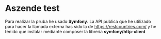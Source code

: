 # Aszende test

Para realizar la pruba he usado **Symfony**. La API publica que he utilizado para hacer la llamada externa has sido la de https://restcountries.com/ y he tenido que instalar mediante composer la libreria **symfony/http-client**
